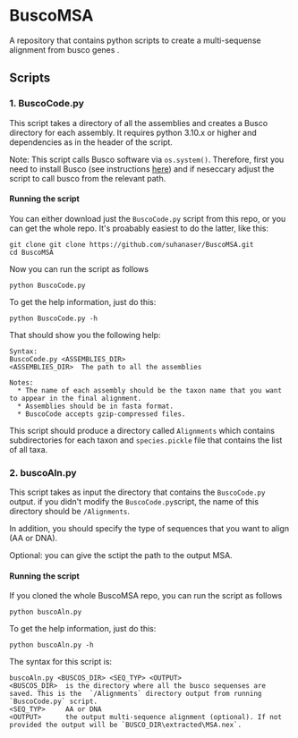 # BuscoMSA
A repository that contains python scripts to create a multi-sequense alignment from busco genes .
## Scripts
### 1. BuscoCode.py
This script takes a directory of all the assemblies and creates a Busco directory for each assembly. It requires python 3.10.x or higher and dependencies as in the header of the script.

Note: This script calls Busco software via `os.system()`. Therefore, first you need to install Busco (see instructions [here](https://busco.ezlab.org/busco_userguide.html)) and if neseccary adjust the script to call busco from the relevant path.

#### Running the script
You can either download just the `BuscoCode.py` script from this repo, or you can get the whole repo. It's proabably easiest to do the latter, like this:
```
git clone git clone https://github.com/suhanaser/BuscoMSA.git
cd BuscoMSA
```
Now you can run the script as follows
```
python BuscoCode.py
```
To get the help information, just do this:
```
python BuscoCode.py -h
```
That should show you the following help:
```
Syntax:
BuscoCode.py <ASSEMBLIES_DIR>
<ASSEMBLIES_DIR>  The path to all the assemblies 

Notes: 
  * The name of each assembly should be the taxon name that you want to appear in the final alignment.
  * Assemblies should be in fasta format.
  * BuscoCode accepts gzip-compressed files.
```
This script should produce a directory called `Alignments` which contains subdirectories for each taxon and `species.pickle` file that contains the list of all taxa. 

### 2. buscoAln.py
This script takes as input the directory that contains the `BuscoCode.py` output. 
if you didn't modify the `BuscoCode.py`script, the name of this directory should be `/Alignments`.

 In addition, you should specify the type of sequences that you want to align (AA or DNA).
 
 Optional: you can give the sctipt the path to the output MSA.
 
 #### Running the script
 If you cloned the whole BuscoMSA repo, you can run the script as follows
```
python buscoAln.py
```
To get the help information, just do this:
```
python buscoAln.py -h
```
The syntax for this script is:
```
buscoAln.py <BUSCOS_DIR> <SEQ_TYP> <OUTPUT>
<BUSCOS_DIR>  is the directory where all the busco sequenses are saved. This is the  `/Alignments` directory output from running `BuscoCode.py` script.
<SEQ_TYP>     AA or DNA
<OUTPUT>      the output multi-sequence alignment (optional). If not provided the output will be `BUSCO_DIR\extracted\MSA.nex`.
```
